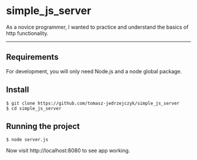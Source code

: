 # simple_js_server

As a novice programmer, I wanted to practice and understand the basics of http functionality.

---
## Requirements

For development, you will only need Node.js and a node global package.

## Install

    $ git clone https://github.com/tomasz-jedrzejczyk/simple_js_server
    $ cd simple_js_server

## Running the project

    $ node server.js
    
Now visit http://localhost:8080 to see app working.
